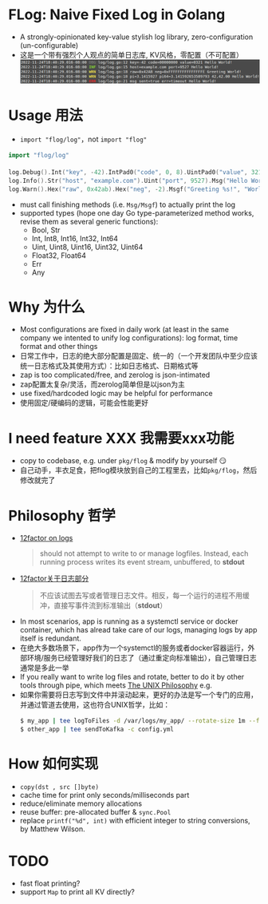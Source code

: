 # FLog: Naive **F**ixed **Log** in Golang
  - A strongly-opinionated key-value stylish log library, zero-configuration (un-configurable)
  - 这是一个带有强烈个人观点的简单日志库, KV风格，零配置（不可配置）
  ![Screenshot](./doc/screenshot.png "screenshot")

# Usage 用法

  - `import "flog/log"`，not `import "flog"`
  ```go
  import "flog/log"

  log.Debug().Int("key", -42).IntPad0("code", 0, 8).UintPad0("value", 321, 4).Msg("Hello World!")
  log.Info().Str("host", "example.com").Uint("port", 9527).Msg("Hello World!")
  log.Warn().Hex("raw", 0x42ab).Hex("neg", -2).Msgf("Greeting %s!", "World")
  ```

  - must call finishing methods (i.e. `Msg/Msgf`) to actually print the log
  - supported types (hope one day Go type-parameterized method works, revise them as several generic functions):
    - Bool, Str
    - Int, Int8, Int16, Int32, Int64
    - Uint, Uint8, Uint16, Uint32, Uint64
    - Float32, Float64
    - Err
    - Any

# Why 为什么
  - Most configurations are fixed in daily work (at least in the same company we intented to unify log configurations): log format, time format and other things
  - 日常工作中，日志的绝大部分配置是固定、统一的（一个开发团队中至少应该统一日志格式及其使用方式）：比如日志格式、日期格式等
  - zap is too complicated/free, and zerolog is json-intimated
  - zap配置太复杂/灵活，而zerolog简单但是以json为主
  - use fixed/hardcoded logic may be helpful for performance
  - 使用固定/硬编码的逻辑，可能会性能更好

# I need feature XXX 我需要xxx功能
  - copy to codebase, e.g. under `pkg/flog` & modify by yourself :smirk:
  - 自己动手，丰衣足食，把flog模块放到自己的工程里去，比如`pkg/flog`，然后修改就完了

# Philosophy 哲学
  - [12factor on logs](https://12factor.net/logs)
    > should not attempt to write to or manage logfiles. Instead, each running process writes its event stream, unbuffered, to **stdout**
  - [12factor关于日志部分](https://12factor.net/zh_cn/logs)
    > 不应该试图去写或者管理日志文件。相反，每一个运行的进程不用缓冲，直接写事件流到标准输出（**stdout**）
  - In most scenarios, app is running as a systemctl service or docker container, which has alread take care of our logs, managing logs by app itself is redundant.
  - 在绝大多数场景下，app作为一个systemctl的服务或者docker容器运行，外部环境/服务已经管理好我们的日志了（通过重定向标准输出），自己管理日志通常是多此一举
  - If you really want to write log files and rotate, better to do it by other tools through pipe, which meets [The UNIX Philosophy](https://en.wikipedia.org/wiki/Unix_philosophy) e.g.
  - 如果你需要将日志写到文件中并滚动起来，更好的办法是写一个专门的应用，并通过管道去使用，这也符合UNIX哲学，比如：
    ```bash
	$ my_app | tee logToFiles -d /var/logs/my_app/ --rotate-size 1m --files-keep 5
	$ other_app | tee sendToKafka -c config.yml
	```

# How 如何实现
  - `copy(dst , src []byte)`
  - cache time for print only seconds/milliseconds part
  - reduce/eliminate memory allocations
  - reuse buffer: pre-allocated buffer & `sync.Pool`
  - replace `printf("%d", int)` with efficient integer to string conversions, by Matthew Wilson.

# TODO
  - fast float printing?
  - support `Map` to print all KV directly?
